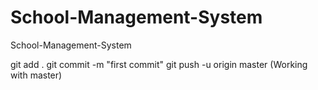 # School-Management-System
School-Management-System

git add .
git commit -m "first commit"
git push -u origin master
(Working with master)
